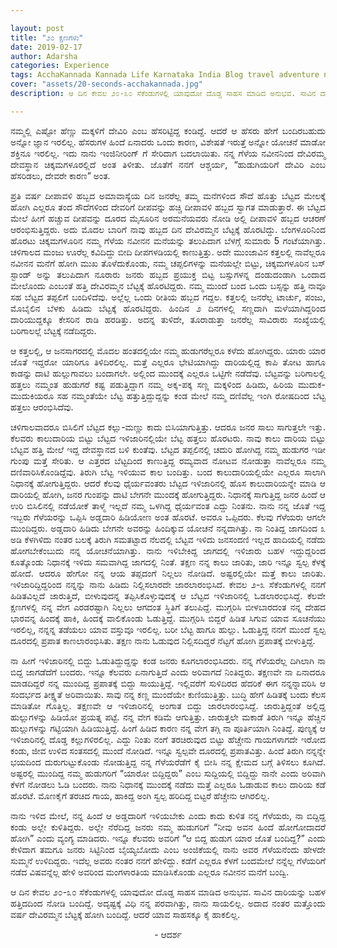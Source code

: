 ```yaml
---

layout: post
title: "೨೦ ಕ್ಷಣಗಳು"
date: 2019-02-17
author: Adarsha
categories: Experience
tags: AcchaKannada Kannada Life Karnataka India Blog travel adventure nature philosopher chikkamagaluru devirammaTemple death neardeath saavu escape
cover: "assets/20-seconds-acchakannada.jpg"
description: ಆ ದಿನ ಕೇವಲ ೨೦-೩೦ ಸೆಕೆಂಡುಗಳಲ್ಲಿ ಯಾವುದೋ ದೊಡ್ಡ ಸಾಹಸ ಮಾಡಿದ ಅನುಭವ. ಸಾವಿನ ದಾರಿಯನ್ನು ಬಹಳ ಹತ್ತಿದದಿಂದ ನೋಡಿ ಬಂದಿದ್ದೆ.

---
```



<p align ="justify">ನಮ್ಮಲ್ಲಿ ಎಷ್ಟೋ ಹೆಣ್ಣು ಮಕ್ಕಳಿಗೆ ದೇವಿರಿ ಎಂಬ ಹೆಸರಿಟ್ಟಿದ್ದ ಕಂಡಿದ್ದೆ. ಆದರೆ ಆ ಹೆಸರು ಹೇಗೆ ಬಂದಿರಬಹುದು ಅನ್ನೋ ಜ್ಞಾನ ಇರಲಿಲ್ಲ. ಹೆಸರುಗಳ ಹಿಂದೆ ಏನಾದರು ಒಂದು ಕಾರಣ, ವಿಶೇಷತೆ ಇರುತ್ತೆ ಅನ್ನೋ ಯೋಚನೆ ಮಾಡೋ ಶಕ್ತಿನೂ ಇರಲಿಲ್ಲ. ಇದು ನಾನು ಇಂಜಿನೀರಿಂಗ್ ಗೆ ಸೇರಿದಾಗ ಬದಲಾಯಿತು. ನನ್ನ ಗೆಳೆಯ ನವೀನನಿಂದ ದೇವಿರಮ್ಮ ದೇವಸ್ಥಾನ ಚಿಕ್ಕಮಗಳೂರಲ್ಲಿದೆ ಅಂತ ತಿಳೀತು. ಜೊತೆಗೆ ನನಗೆ ಆಶ್ಚರ್ಯ, “ಹುಡುಗಿಯರಿಗೆ ದೇವಿರಿ ಎಂಬ ಹೆಸರಿಡಲು, ದೇವರೇ ಕಾರಣ” ಅಂತ.</p>
<p align ="justify">ಪ್ರತಿ ವರ್ಷ ದೀಪಾವಳಿ ಹಬ್ಬದ ಅಮಾವಾಸ್ಯೆಯ ದಿನ ಜನರೆಲ್ಲ ತಮ್ಮ ಮನೆಗಳಿಂದ ಸೌದೆ ಹೊತ್ತು ಬೆಟ್ಟದ ಮೇಲಕ್ಕೆ ಹೋಗಿ ಎಲ್ಲರೂ ತಂದ ಸೌದೆಗಳಿಂದ ದೇವರಿಗೆ ದೀಪವನ್ನು ಹಚ್ಚಿ ದೀಪಾವಳಿ ಹಬ್ಬದ ಸ್ವಾಗತ ಮಾಡುತ್ತಾರೆ. ಈ ಬೆಟ್ಟದ ಮೇಲೆ ಹೀಗೆ ಹಚ್ಚುವ ದೀಪವನ್ನು ದೂರದ ಮೈಸೂರಿನ ಅರಮನೆಯವರು ನೋಡಿ ಅಲ್ಲಿ ದೀಪಾವಳಿ ಹಬ್ಬದ ಆಚರಣೆ ಆರಂಭಿಸುತ್ತಿದ್ದರು.
ಅದು ಮೊದಲ ಬಾರಿಗೆ ನಾವು ಹಬ್ಬದ ದಿನ ದೇವಿರಮ್ಮನ ಬೆಟ್ಟಕ್ಕೆ ಹೊರಟಿದ್ದು. ಬೆಂಗಳೂರಿನಿಂದ ಹೊರಟು ಚಿಕ್ಕಮಗಳೂರಿನ ನಮ್ಮ ಗೆಳೆಯ ನವೀನನ ಮನೆಯನ್ನು ತಲುಪಿದಾಗ ಬೆಳಗ್ಗೆ ಸುಮಾರು 5 ಗಂಟೆಯಾಗಿತ್ತು. ಚಳಿಗಾಲದ ಮಂಜು ಊರೆಲ್ಲ ಕವಿದಿದ್ದು ಬೀದಿ ದೀಪಗಳಡಿಯಲ್ಲಿ ಕಾಣುತ್ತಿತ್ತು. ಅದೇ ಮುಂಜಾವಿನ ಕತ್ತಲಲ್ಲಿ ನಾವೆಲ್ಲರೂ ನವೀನನ ಮನೆಗೆ ಹೋಗಿ ಮುಖ ತೊಳೆದುಕೊಂಡು, ನಮ್ಮ ಚಪ್ಪಲಿಗಳನ್ನು ಮನೆಯಲ್ಲೇ ಬಿಟ್ಟು, ಚಿಕ್ಕಮಗಳೂರಿನ ಬಸ್ ಸ್ಟಾಂಡ್ ಅನ್ನು ತಲುಪಿದಾಗ ನೂರಾರು ಜನರು ಹಬ್ಬದ ಪ್ರಯುಕ್ತ ಬಿಟ್ಟ ಬಸ್ಸುಗಳನ್ನ ದಂಡುದಂಡಾಗಿ ಒಂದಾದ ಮೇಲೊಂದು ಎಂಬಂತೆ ಹತ್ತಿ ದೇವಿರಮ್ಮನ ಬೆಟ್ಟಕ್ಕೆ ಹೊರಟಿದ್ದರು. ನಮ್ಮ ಮುಂದೆ ಬಂದ ಒಂದು ಬಸ್ಸನ್ನು ಹತ್ತಿ ನಾವೂ ಸಹ ಬೆಟ್ಟದ ತಪ್ಪಲಿಗೆ ಬಂದಿಳಿದೆವು. ಅಲ್ಲೆಲ್ಲ ಒಂದು ರೀತಿಯ ಹಬ್ಬದ ಗದ್ದಲ. ಕತ್ತಲಲ್ಲಿ ಜನರೆಲ್ಲ ಟಾರ್ಚು, ಪಂಜು, ಮೊಬೈಲಿನ ಬೆಳಕು ಹಿಡಿದು ಬೆಟ್ಟಕ್ಕೆ ಹೊರಟಿದ್ದರು. ಹಿಂದಿನ ೨ ದಿನಗಳಲ್ಲಿ ಸಣ್ಣದಾಗಿ ಮಳೆಯಾಗಿದ್ದರಿಂದ ದಾರಿಯುದ್ದಕ್ಕೂ ಕೇಸರಿನ ರಾಡಿ ಹರಡಿತ್ತು. ಅದನ್ನ ತುಳಿದೇ, ತೂರಾಡುತ್ತಾ ಜನರೆಲ್ಲ ಸಾವಿರಾರು ಸಂಖ್ಯೆಯಲ್ಲಿ ಬರಿಗಾಲಲ್ಲೆ ಬೆಟ್ಟಕ್ಕೆ ನಡೆದಿದ್ದರು.</p>
<p align ="justify">ಆ ಕತ್ತಲಲ್ಲಿ, ಆ ಜನಸಾಗರದಲ್ಲಿ ಮೊದಲ ಹಂತದಲ್ಲಿಯೇ ನಮ್ಮ ಹುಡುಗರೆಲ್ಲರೂ ಕಳೆದು ಹೋಗಿದ್ದರು. ಯಾರು ಯಾರ ಜೊತೆ ಇದ್ದರೋ ಯಾರಿಗೂ ತಿಳಿದಿರಲಿಲ್ಲ. ಮತ್ತೆ ಎಲ್ಲರೂ ಭೇಟಿಯಾಗಿದ್ದು ದಾರಿಯಲ್ಲಿದ್ದ ಕಾಪಿ ತೋಟ ಹಾಗೂ ಕಾಡನ್ನು ದಾಟಿ ಹುಲ್ಲುಗಾವಲು ಬಂದಾಗಲೇ. ಅಲ್ಲಿಂದ ಮುಂದಕ್ಕೆ ಎಲ್ಲರೂ ಒಟ್ಟಿಗೇ ನಡೆದೆವು. ಬೆಟ್ಟವನ್ನು ಬರಿಗಾಲಲ್ಲಿ ಹತ್ತಲು ನಮ್ಮಂತ ಹುಡುಗರೆ ಕಷ್ಟ ಪಡುತ್ತಿದ್ದಾಗ ನಮ್ಮ ಅಕ್ಕ-ಪಕ್ಕ ಸಣ್ಣ ಮಕ್ಕಳಿಂದ ಹಿಡಿದು, ಹಿರಿಯ ಮುದುಕ-ಮುದುಕಿಯರೂ ಸಹ ನಮ್ಮಂತೆಯೇ ಬೆಟ್ಟ ಹತ್ತುತ್ತಿದ್ದುದ್ದನ್ನು ಕಂಡ ಮೇಲೆ ನಮ್ಮ ದಣಿವೆಲ್ಲ ಇಂಗಿ ರೋಷದಿಂದ ಬೆಟ್ಟ ಹತ್ತಲು ಆರಂಭಿಸಿದೆವು.</p>
<p align ="justify">ಚಳಿಗಾಲವಾದರೂ ಬಿಸಿಲಿಗೆ ಬೆಟ್ಟದ ಕಲ್ಲು-ಮಣ್ಣು ಕಾದು ಬಿಸಿಯಾಗುತ್ತಿತ್ತು. ಆದರೂ ಜನರ ಸಾಲು ಸಾಗುತ್ತಲೇ ಇತ್ತು. ಕೆಲವರು ಕಾಲುದಾರಿಯ ಬಿಟ್ಟು ಬೆಟ್ಟದ ಇಳಿಜಾರಿನಲ್ಲಿಯೇ ಬೆಟ್ಟ ಹತ್ತಲು ಹೊರಟರು. ನಾವು ಕಾಲು ದಾರಿಯ ಬಿಟ್ಟು ಬೆಟ್ಟವ ಹತ್ತಿ ಮೇಲೆ ಇದ್ದ ದೇವಸ್ಥಾನದ ಬಳಿ ಕುಂತೆವು. ಬೆಟ್ಟದ ತಪ್ಪಲಿನಲ್ಲಿ ಚದುರಿ ಹೋಗಿದ್ದ ನಮ್ಮ ಹುಡುಗರ ಇಡೀ ಗುಂಪು ಮತ್ತೆ ಸೇರಿತು. ಆ ಎತ್ತರದ ಬೆಟ್ಟದಿಂದ ಕಾಣುತ್ತಿದ್ದ ರಮ್ಯವಾದ ನೋಟವ ನೋಡುತ್ತಾ ನಾವೆಲ್ಲರೂ ನಮ್ಮ ದಣಿವಾರಿಸಿಕೊಂಡಿದ್ದೆವು.  ತಿರುಗಿ ಬೆಟ್ಟ ಇಳಿಯುವ ಕಾಲ ಬಂದಿತ್ತು. ಬಂದ ಕಾಲುದಾರಿಯಲ್ಲಿಯೇ ಎಲ್ಲರೂ ಸಾಲಾಗಿ ನಿಧಾನಕ್ಕೆ ಹೋಗುತ್ತಿದ್ದರು. ಆದರೆ ಕೆಲವು ಧೈರ್ಯವಂತರು ಬೆಟ್ಟದ ಇಳಿಜಾರಿನಲ್ಲಿ ಹೊಸ ಕಾಲುದಾರಿಯನ್ನೇ ಮಾಡಿ ಆ ದಾರಿಯಲ್ಲಿ ಹೋಗಿ, ಜನರ ಗುಂಪನ್ನು ದಾಟಿ ಬೇಗನೇ ಮುಂದಕ್ಕೆ ಹೋಗುತ್ತಿದ್ದರು. ನಿಧಾನಕ್ಕೆ ಸಾಗುತ್ತಿದ್ದ ಜನರ ಹಿಂದೆ ಆ ಉರಿ ಬಿಸಿಲಿನಲ್ಲಿ ನಡೆಯೋಕೆ ತಾಳ್ಮೆ ಇಲ್ಲದೆ ನಮ್ಮ ಒಳಗಿದ್ದ ಧೈರ್ಯವಂತ ಎದ್ದು ನಿಂತನು. ನಾನು ನನ್ನ ಜೊತೆ ಇದ್ದ ಇಬ್ಬರು ಗೆಳೆಯರನ್ನು ಒಪ್ಪಿಸಿ ಅಡ್ಡದಾರಿ ಹಿಡಿಯೋಣ ಅಂತ ಹೊರಟೆ. ಅವರೂ ಒಪ್ಪಿದರು. ಕೆಲವು ಗೆಳೆಯರು ಆಗಲೇ ಮುಂದಿದ್ದರು. ಅಡ್ಡದಾರಿ ಹಿಡಿದು ಬೇಗನೇ ಅವರನ್ನು ಹಿಂದಿಕ್ಕುವ ಯೋಚನೆ ನನ್ನದಾಗಿತ್ತು. ನಾ ನಿಂತಿದ್ದ ಜಾಗದಿಂದ ೩ ಅಡಿ ಕೆಳಗಿಳಿದು ನಂತರ ಬಲಕ್ಕೆ ತಿರುಗಿ ಸಮತಟ್ಟಾದ ನೆಲದಲ್ಲಿ ಬೆಟ್ಟವ ಇಳಿದು ಜನಸಂದಣಿ ಇಲ್ಲದ ಹಾದಿಯಲ್ಲಿ ನಡೆದು ಹೋಗಬೇಕೆಂಬುದು ನನ್ನ ಯೋಚನೆಯಾಗಿತ್ತು. ನಾನು ಇಳಿಬೇಕಿದ್ದ ಜಾಗದಲ್ಲಿ ಇಳಿಜಾರು ಬಹಳ ಇದ್ದುದ್ದರಿಂದ ಕೂತ್ಕೊಂಡು ನಿಧಾನಕ್ಕೆ ಇಳಿದು ಸಮವಾಗಿದ್ದ ಜಾಗದಲ್ಲಿ ನಿಂತೆ. ತಕ್ಷಣ ನನ್ನ ಕಾಲು ಜಾರಿತು, ಜಾರಿ ಇನ್ನೂ ಸ್ವಲ್ಪ ಕೆಳಕ್ಕೆ ಹೋದೆ. ಆದರೂ ಹೇಗೋ ನನ್ನ ಆಯ ತಪ್ಪದಂಗೆ ನಿಲ್ಲಲು ನೋಡಿದೆ. ಅಷ್ಟರಲ್ಲಿಯೇ ಮತ್ತೆ ಕಾಲು ಜಾರಿತು. ಇಳಿಜಾರಿದ್ದಿದ್ದರಿಂದ ನನ್ನನ್ನು ನಾನು ಹಿಡಿದು ನಿಲ್ಲಿಸಲಾರದೇ ಜಾರಲಾರಂಭಿಸಿದೆ. ಕೇವಲ ೨-೩ ಸೆಕೆಂಡುಗಳಲ್ಲಿ ನನಗೆ ಹಿಡಿತವಿಲ್ಲದೆ ಜಾರುತ್ತಿದೆ, ಬೀಳುವುದನ್ನ ತಪ್ಪಿಸಿಕೊಳ್ಳುವುದಕ್ಕೆ ಆ ಬೆಟ್ಟದ ಇಳಿಜಾರಿನಲ್ಲಿ ಓಡಲಾರಂಭಿಸಿದ್ದೆ. ಕೆಲವೇ ಕ್ಷಣಗಳಲ್ಲಿ ನನ್ನ ವೇಗ ಎರಡರಷ್ಟಾಗಿ ನಿಲ್ಲಲು ಆಗದಂತ ಸ್ಥಿತಿಗೆ ತಲುಪಿದ್ದೆ. ಮುಗ್ಗರಿಸಿ ಬೀಳಬಾರದಂತ ನನ್ನ ದೇಹದ ಭಾರವನ್ನ ಹಿಂದಕ್ಕೆ ಹಾಕಿ, ಹಿಂದಕ್ಕೆ ವಾಲಿಕೊಂಡು ಓಡುತ್ತಿದ್ದೆ. ಮುಗ್ಗರಿಸಿ ಬಿದ್ದರೆ ಹಿಡಿತ ಸಿಗುವ ಯಾವ ಸೂಚನೆಯು ಇರಲಿಲ್ಲ, ನನ್ನನ್ನ ತಡೆಯಲು ಯಾವ ವಸ್ತುವೂ ಇರಲಿಲ್ಲ. ಬರೀ ಬೆಟ್ಟ ಹಾಗೂ ಹುಲ್ಲು. ಓಡುತ್ತಿದ್ದ ನನಗೆ ಮುಂದೆ ಸ್ವಲ್ಪ ದೂರದಲ್ಲಿ ಪ್ರಪಾತ ಕಾಣಲಾರಂಭಿಸಿತು. ತಕ್ಷಣ ನಾನು ಓಡುವುದ ನಿಲ್ಲಿಸದಿದ್ದರೆ ನೆಟ್ಟಗೆ ಹೋಗಿ ಪ್ರಪಾತಕ್ಕೆ ಬೀಳುತ್ತಿದ್ದೆ.</p>

<p align ="justify">ನಾ ಹೀಗೆ ಇಳಿಜಾರಿನಲ್ಲಿ ಬಿದ್ದು ಓಡುತಿದ್ದುದ್ದನ್ನು ಕಂಡ ಜನರು ಕೂಗಲಾರಂಭಿಸಿದರು. ನನ್ನ ಗೆಳೆಯರೆಲ್ಲ ದಿಗಿಲಾಗಿ ನಾ ಬಿದ್ದ ಜಾಗಡೆದೆಗೆ ಬಂದರು. ಇನ್ನೂ ಕೆಲವರು ಏನಾಗುತ್ತಿದೆ ಎಂದು ಅರಿವಾಗದೆ ನಿಂತಿದ್ದರು. ತಕ್ಷಣವೇ ನಾ ಏನಾದರೂ ಮಾಡದಿದ್ದರೆ ನನ್ನ ಮುಂದಿದ್ದ ಪ್ರಪಾತಕ್ಕೆ ಬಿದ್ದು ಸಾಯುತ್ತಿದ್ದೆ. ಇಲ್ಲಿವರೆಗೆ ಸುಳಿದಿರದ ಹೆದರಿಕೆ ಈಗ ನನ್ನನ್ನಾವರಿಸಿ ಆ ಸಂದರ್ಭದ ತೀಕ್ಷ್ಣತೆ ಅರಿವಾಯಿತು. ಸಾವು ನನ್ನ ಕಣ್ಣ ಮುಂದೆಯೇ ಕುಣಿಯುತ್ತಿತ್ತು. ಬುದ್ಧಿ ಹೇಗೆ ಹಿಡಿತಕ್ಕೆ ಬಂದು ಕೆಲಸ ಮಾಡಿತೋ ಗೊತ್ತಿಲ್ಲ. ತಕ್ಷಣವೇ ಆ ಇಳಿಜಾರಿನಲ್ಲಿ ಅಂಗಾತ ಬಿದ್ದು ಜಾರಲಾರಂಭಿಸಿದ್ದೆ. ಜಾರುತ್ತಿದ್ದಂತೆ ಅಲ್ಲಿದ್ದ ಹುಲ್ಲುಗಳನ್ನು ಹಿಡಿಯೋ ಪ್ರಯತ್ನ ಪಟ್ಟೆ. ನನ್ನ ವೇಗ ಕಡಿಮೆ ಆಗುತ್ತಿತ್ತು. ಜಾರುತ್ತಲೇ ಮಕಾಡೆ ತಿರುಗಿ ಇನ್ನೂ ಹೆಚ್ಚಿನ ಹುಲ್ಲುಗಳನ್ನು ಗಟ್ಟಿಯಾಗಿ ಹಿಡಿಯುತ್ತಿದ್ದೆ. ಹಿಂಗೆ ಹಿಡಿದ ಕಾರಣ ನನ್ನ ವೇಗ ತಗ್ಗಿ ನಾ ಪೂರ್ತಿಯಾಗಿ ನಿಂತಿದ್ದೆ. ಪುಣ್ಯಕ್ಕೆ ಆ ಇಳಿಜಾರಿನಲ್ಲಿ ದೊಡ್ಡ ಕಲ್ಲುಗಳಿರಲಿಲ್ಲ. ಎದ್ದು ನಿಂತು ನಂಗೆ ತರಚಿರುವುದ ಬಿಟ್ಟು ಹೆಚ್ಚೇನು ಗಾಯಗಳಾಗದೇ ಇರೋದ ಕಂಡು, ಜೀವ ಉಳಿದ ಸಂತಸದಲ್ಲಿ ಮುಂದೆ ನೋಡಿದೆ. ಇನ್ನೂ ಸ್ವಲ್ಪವೇ ದೂರದಲ್ಲಿ ಪ್ರಪಾತವಿತ್ತು. ಹಿಂದೆ ತಿರುಗಿ ನನ್ನನ್ನೇ ಭಯದಿಂದ ದುರುಗುಟ್ಟುಕೊಂಡು ನೋಡುತ್ತಿದ್ದ ನನ್ನ ಗೆಳೆಯರೆಡೆಗೆ ಕೈ ಬೀಸಿ ನನ್ನ ಕ್ಷೇಮದ ಬಗ್ಗೆ ತಿಳಿಸಲು ಕೂಗಿದೆ. ಅಷ್ಟರಲ್ಲಿ ಮುಂದಿದ್ದ ನಮ್ಮ ಹುಡುಗರಿಗೆ “ಯಾರೋ ಬಿದ್ದಿದ್ದರು” ಎಂಬ ಸುದ್ದಿಯಲ್ಲಿ ಬಿದ್ದಿದ್ದು ನಾನೇ ಎಂದು ಅರಿವಾಗಿ ಕೆಳಗೆ ನೋಡಲು ಓಡಿ ಬಂದರು. ನಾನು ನಿಧಾನಕ್ಕೆ ಮುಂದಕ್ಕೆ ನಡೆದು ಮತ್ತೆ ಎಲ್ಲರೂ ಓಡಾಡುವ ಕಾಲು ದಾರಿಯ ಕಡೆ ಹೊರಟೆ. ಮೊಣಕೈಗೆ ತರಚಿದ ಗಾಯ, ಹಾಕಿದ್ದ ಅಂಗಿ ಸ್ವಲ್ಪ ಹರಿದಿದ್ದ ಬಿಟ್ಟರೆ ಹೆಚ್ಚೇನು ಆಗಿರಲಿಲ್ಲ.</p>
<p align ="justify">ನಾನು ಇಳಿದ ಮೇಲೆ, ನನ್ನ ಹಿಂದೆ ಆ ಅಡ್ಡದಾರಿಗೆ ಇಳಿಯಬೇಕು ಎಂದು ಕಾದು ಕುಳಿತ ನನ್ನ ಗೆಳೆಯರು, ನಾ ಬಿದ್ದಿದ್ದ ಕಂಡು ಅಲ್ಲೇ ಕುಳಿತಿದ್ದರು. ಅಲ್ಲೇ ನೆರೆದಿದ್ದ ಜನರು ನಮ್ಮ ಹುಡುಗರಿಗೆ “ನೀವು ಅವನ ಹಿಂದೆ ಹೋಗೋದಾದರೆ ಹೋಗಿ” ಎಂದು ವ್ಯಂಗ್ಯ ಮಾಡಿದರು. ಇನ್ನೂ ಕೆಲವರು ಅವರಿಗೆ “ಆ ಬಿದ್ದ ಹುಡುಗ ಯಾರ ಜೊತೆ ಬಂದಿದ್ದ?” ಎಂದು ಕೇಳಿದಾಗ ತಮಗೂ ಜನರು ಸಿಟ್ಟಿನಿಂದ ಬೈಯ್ಯಬೋದು ಎಂಬ ಅಂಜಿಕೆಯಲ್ಲಿ ನಾನು ಅವರ ಗೆಳೆಯನೆಂದು ಹೇಳದೇ ಸುಮ್ಮನೆ ಉಳಿದಿದ್ದರು. ಇದೆಲ್ಲ ಅವರು ನಂತರ ನನಗೆ ಹೇಳಿದ್ದು. ಕಡೆಗೆ ಎಲ್ಲರೂ ಕೆಳಗೆ ಬಂದಮೇಲೆ ನನ್ನೆಲ್ಲ ಗೆಳೆಯರಿಗೆ ನಡೆದ ವಿಷವನ್ನೆಲ್ಲ ಹೇಳಿ ಅವರಿಂದ ಮಂಗಳಾರತಿಯ ಮಾಡಿಸಿಕೊಂಡು ಎಲ್ಲರೂ ನವೀನನ ಮನೆಗೆ ಬಂದ್ವಿ.</p>
<p align ="justify">ಆ ದಿನ ಕೇವಲ ೨೦-೩೦ ಸೆಕೆಂಡುಗಳಲ್ಲಿ ಯಾವುದೋ ದೊಡ್ಡ ಸಾಹಸ ಮಾಡಿದ ಅನುಭವ. ಸಾವಿನ ದಾರಿಯನ್ನು ಬಹಳ ಹತ್ತಿದದಿಂದ ನೋಡಿ ಬಂದಿದ್ದೆ. ಅದೃಷ್ಟಕ್ಕೆ ವಿಧಿ ನನ್ನ ಪರವಾಗಿತ್ತು, ನಾನು ಸಾಯಲಿಲ್ಲ. ಅದಾದ ನಂತರ ಮತ್ತೊಂದು ವರ್ಷ ದೇವಿರಮ್ಮನ ಬೆಟ್ಟಕ್ಕೆ ಹೋಗಿ ಬಂದಿದ್ದೆ. ಆದರೆ ಯಾವ ಸಾಹಸಕ್ಕೂ ಕೈ ಹಾಕಲಿಲ್ಲ.</p>
<p align ="center">- ಆದರ್ಶ</p>
